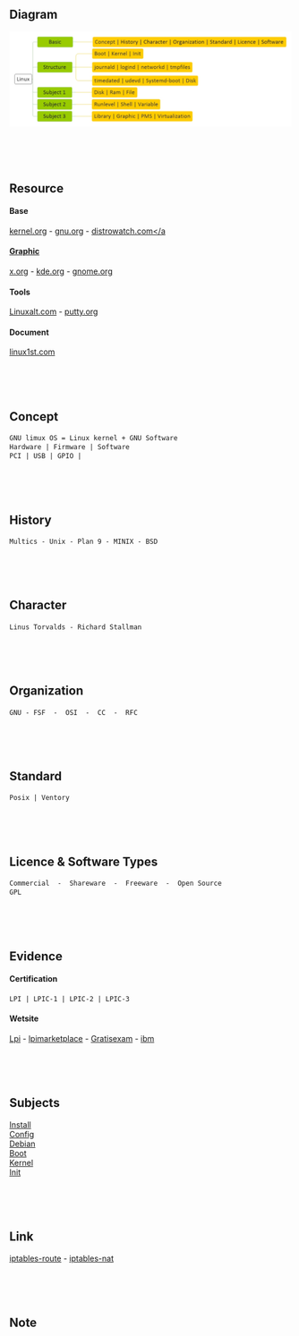 <!------------------------------------------------------------------- [ Basic ] --->
<!---------------------------------------Diagram-->
## Diagram
<div align="left"><img src="https://github.com/kashanimorteza/example_linux/blob/main/diagram/linux.jpeg"></div>

<!---------------------------------------Resource-->
<br><br><br>

## Resource

#### Base
<a href="http://www.kernel.org/" target="_blank">kernel.org</a> - 
<a href="http://www.gnu.org/" target="_blank">gnu.org</a> - 
<a href="http://www.distrowatch.com/" target="_blank">distrowatch.com</a

#### Graphic
<a href="http://x.org" target="_blank">x.org</a> - 
<a href="http://kde.org" target="_blank">kde.org</a> - 
<a href="http://gnome.org" target="_blank">gnome.org</a>

#### Tools
<a href="http://Linuxalt.com" target="_blank">Linuxalt.com</a> - 
<a href="http://putty.org" target="_blank">putty.org</a>

#### Document
<a href="https://linux1st.com/archives.html" target="_blank">linux1st.com</a>


<!---------------------------------------Concept-->
<br><br><br>

## <span class="red">Concept</span>
    GNU limux OS = Linux kernel + GNU Software
    Hardware | Firmware | Software
    PCI | USB | GPIO | 

<!---------------------------------------History-->
<br><br><br>

## <span class="red">History</span>
    Multics - Unix - Plan 9 - MINIX - BSD

<!---------------------------------------Character-->
<br><br><br>

## <span class="red">Character</span>
    Linus Torvalds - Richard Stallman

<!---------------------------------------Organization-->
<br><br><br>

## <span class="red">Organization</span>
    GNU - FSF  -  OSI  -  CC  -  RFC

<!---------------------------------------Standard-->
<br><br><br>

## <span class="red">Standard</span>
    Posix | Ventory

<!---------------------------------------Licence & Software Types-->
<br><br><br>

## <span class="red">Licence & Software Types</span>
    Commercial  -  Shareware  -  Freeware  -  Open Source
    GPL

<!---------------------------------------Evidence-->
<br><br><br>

## <span class="red">Evidence</span>

#### Certification
    LPI | LPIC-1 | LPIC-2 | LPIC-3

#### Wetsite 
<a href="http://Lpi.org" target="_blank">Lpi</a> - <a href="http://lpimarketplace.com" target="_blank">lpimarketplace</a> - <a href="http://Gratisexam.com" target="_blank">Gratisexam</a> - <a href="http://ibm.com/developerworks/library/l-lpic1-map/" target="_blank">ibm</a>



<!------------------------------------------------------------------- [ Subjects ] --->
<br><br><br>

## Subjects
<a href="https://github.com/kashanimorteza/example_linux/blob/main/install.md" target="_blank">Install</a><br>
<a href="https://github.com/kashanimorteza/example_linux/blob/main/config.md" target="_blank">Config</a><br>
<a href="https://github.com/kashanimorteza/example_linux/blob/main/debian.md" target="_blank">Debian</a><br>
<a href="https://github.com/kashanimorteza/example_linux/blob/main/boot.md" target="_blank">Boot</a><br>
<a href="https://github.com/kashanimorteza/example_linux/blob/main/boot.md" target="_blank">Kernel</a><br>
<a href="https://github.com/kashanimorteza/example_linux/blob/main/boot.md" target="_blank">Init</a><br>



<!------------------------------------------------------------------- [ Link ] --->
<br><br><br>

## Link

<div class="" align="left" dir="rtl">
<a href="https://unix.stackexchange.com/questions/620323/iptables-route-for-returning-incoming-traffic-back-out-of-originating-interfac" target="_blank">iptables-route</a> - 
<a href="https://superuser.com/questions/1242284/use-iptables-nat-to-redirect-gateway-for-lan-pcs" target="_blank">iptables-nat</a>


<!------------------------------------------------------------------- [ Note ] --->
<br><br><br>

## Note

<div class="" align="left" dir="rtl">
<div class="md4"></div>
<div class="md4"></div>
<div class="md4"></div>
<div class="md4"></div>
<div class="md4"></div>
<div class="md4"></div>
</div>


